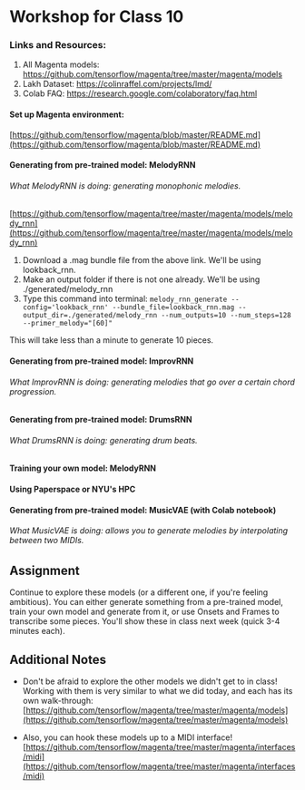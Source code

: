# Workshop for Class 10

### Links and Resources:

1. All Magenta models: https://github.com/tensorflow/magenta/tree/master/magenta/models
2. Lakh Dataset: https://colinraffel.com/projects/lmd/
3. Colab FAQ: https://research.google.com/colaboratory/faq.html

#### Set up Magenta environment:

[https://github.com/tensorflow/magenta/blob/master/README.md](https://github.com/tensorflow/magenta/blob/master/README.md)

#### Generating from pre-trained model: MelodyRNN

###### What MelodyRNN is doing: generating monophonic melodies.

[https://github.com/tensorflow/magenta/tree/master/magenta/models/melody_rnn](https://github.com/tensorflow/magenta/tree/master/magenta/models/melody_rnn)

1. Download a .mag bundle file from the above link. We'll be using lookback_rnn.
2. Make an output folder if there is not one already. We'll be using ./generated/melody_rnn
3. Type this command into terminal: `melody_rnn_generate --config='lookback_rnn' --bundle_file=lookback_rnn.mag --output_dir=./generated/melody_rnn --num_outputs=10 --num_steps=128 --primer_melody="[60]"`

This will take less than a minute to generate 10 pieces.

#### Generating from pre-trained model: ImprovRNN

###### What ImprovRNN is doing: generating melodies that go over a certain chord progression.

#### Generating from pre-trained model: DrumsRNN

###### What DrumsRNN is doing: generating drum beats.

#### Training your own model: MelodyRNN
#### Using Paperspace or NYU's HPC
#### Generating from pre-trained model: MusicVAE (with Colab notebook)

###### What MusicVAE is doing: allows you to generate melodies by interpolating between two MIDIs.


## Assignment

Continue to explore these models (or a different one, if you're feeling ambitious). You can either generate something from a pre-trained model, train your own model and generate from it, or use Onsets and Frames to transcribe some pieces. You'll show these in class next week (quick 3-4 minutes each). 

## Additional Notes

* Don't be afraid to explore the other models we didn't get to in class! Working with them is very similar to what we did today, and each has its own walk-through: [https://github.com/tensorflow/magenta/tree/master/magenta/models](https://github.com/tensorflow/magenta/tree/master/magenta/models)

* Also, you can hook these models up to a MIDI interface! [https://github.com/tensorflow/magenta/tree/master/magenta/interfaces/midi](https://github.com/tensorflow/magenta/tree/master/magenta/interfaces/midi)

